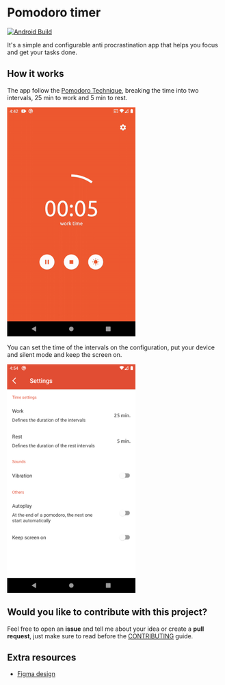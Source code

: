 # Pomodoro timer 
[![Android Build](https://github.com/emenjivar/pomodoro-scheduler/actions/workflows/android_build.yml/badge.svg)](https://github.com/emenjivar/pomodoro-scheduler/actions/workflows/android_build.yml)

It's a simple and configurable anti procrastination app that helps you focus and get your tasks done.

## How it works
The app follow the [Pomodoro Technique](https://en.wikipedia.org/wiki/Pomodoro_Technique), breaking the time into two intervals, 25 min to work and 5 min to rest.

![preview](.github/images/preview.gif)

You can set the time of the intervals on the configuration, put your device and silent mode and keep the screen on.

![settings](.github/images/settings.png)

## Would you like to contribute with this project?
Feel free to open an **issue** and tell me about your idea or create a **pull request**, just make sure to read before the [CONTRIBUTING](CONTRIBUTING.md) guide.

## Extra resources
- [Figma design](https://www.figma.com/file/Y6oJ51KCgG7vcZNQN8ZDu0/Pomodoro)
